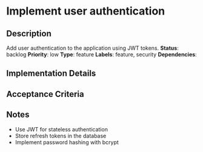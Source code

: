 #     Implement user authentication
## Description
Add user authentication to the application using JWT tokens.
**Status**: backlog
**Priority**: low
**Type**: feature
**Labels**: feature, security
**Dependencies**: 
## Implementation Details

## Acceptance Criteria
## Notes
- Use JWT for stateless authentication
- Store refresh tokens in the database
- Implement password hashing with bcrypt